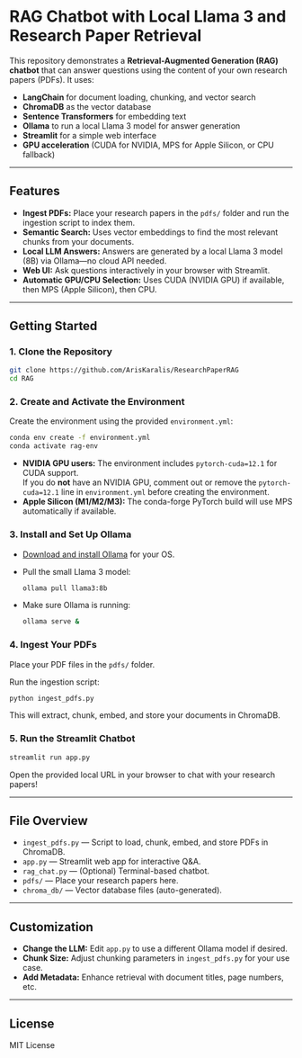 # RAG Chatbot with Local Llama 3 and Research Paper Retrieval

This repository demonstrates a **Retrieval-Augmented Generation (RAG) chatbot** that can answer questions using the content of your own research papers (PDFs). It uses:

- **LangChain** for document loading, chunking, and vector search
- **ChromaDB** as the vector database
- **Sentence Transformers** for embedding text
- **Ollama** to run a local Llama 3 model for answer generation
- **Streamlit** for a simple web interface
- **GPU acceleration** (CUDA for NVIDIA, MPS for Apple Silicon, or CPU fallback)

---

## Features

- **Ingest PDFs:** Place your research papers in the `pdfs/` folder and run the ingestion script to index them.
- **Semantic Search:** Uses vector embeddings to find the most relevant chunks from your documents.
- **Local LLM Answers:** Answers are generated by a local Llama 3 model (8B) via Ollama—no cloud API needed.
- **Web UI:** Ask questions interactively in your browser with Streamlit.
- **Automatic GPU/CPU Selection:** Uses CUDA (NVIDIA GPU) if available, then MPS (Apple Silicon), then CPU.

---

## Getting Started

### 1. Clone the Repository

```bash
git clone https://github.com/ArisKaralis/ResearchPaperRAG
cd RAG
```

### 2. Create and Activate the Environment

Create the environment using the provided `environment.yml`:

```bash
conda env create -f environment.yml
conda activate rag-env
```

- **NVIDIA GPU users:** The environment includes `pytorch-cuda=12.1` for CUDA support.  
  If you do **not** have an NVIDIA GPU, comment out or remove the `pytorch-cuda=12.1` line in `environment.yml` before creating the environment.
- **Apple Silicon (M1/M2/M3):** The conda-forge PyTorch build will use MPS automatically if available.

### 3. Install and Set Up Ollama

- [Download and install Ollama](https://ollama.com/download) for your OS.
- Pull the small Llama 3 model:

  ```bash
  ollama pull llama3:8b
  ```

- Make sure Ollama is running:

  ```bash
  ollama serve &
  ```

### 4. Ingest Your PDFs

Place your PDF files in the `pdfs/` folder.

Run the ingestion script:

```bash
python ingest_pdfs.py
```

This will extract, chunk, embed, and store your documents in ChromaDB.

### 5. Run the Streamlit Chatbot

```bash
streamlit run app.py
```

Open the provided local URL in your browser to chat with your research papers!

---

## File Overview

- `ingest_pdfs.py` — Script to load, chunk, embed, and store PDFs in ChromaDB.
- `app.py` — Streamlit web app for interactive Q&A.
- `rag_chat.py` — (Optional) Terminal-based chatbot.
- `pdfs/` — Place your research papers here.
- `chroma_db/` — Vector database files (auto-generated).

---

## Customization

- **Change the LLM:** Edit `app.py` to use a different Ollama model if desired.
- **Chunk Size:** Adjust chunking parameters in `ingest_pdfs.py` for your use case.
- **Add Metadata:** Enhance retrieval with document titles, page numbers, etc.

---

## License

MIT License

